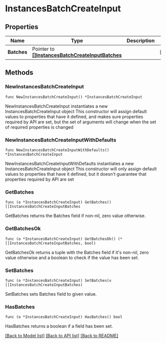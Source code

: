 # InstancesBatchCreateInput

## Properties

Name | Type | Description | Notes
------------ | ------------- | ------------- | -------------
**Batches** | Pointer to [**[]InstancesBatchCreateInputBatches**](InstancesBatchCreateInputBatches.md) |  | [optional] 

## Methods

### NewInstancesBatchCreateInput

`func NewInstancesBatchCreateInput() *InstancesBatchCreateInput`

NewInstancesBatchCreateInput instantiates a new InstancesBatchCreateInput object
This constructor will assign default values to properties that have it defined,
and makes sure properties required by API are set, but the set of arguments
will change when the set of required properties is changed

### NewInstancesBatchCreateInputWithDefaults

`func NewInstancesBatchCreateInputWithDefaults() *InstancesBatchCreateInput`

NewInstancesBatchCreateInputWithDefaults instantiates a new InstancesBatchCreateInput object
This constructor will only assign default values to properties that have it defined,
but it doesn't guarantee that properties required by API are set

### GetBatches

`func (o *InstancesBatchCreateInput) GetBatches() []InstancesBatchCreateInputBatches`

GetBatches returns the Batches field if non-nil, zero value otherwise.

### GetBatchesOk

`func (o *InstancesBatchCreateInput) GetBatchesOk() (*[]InstancesBatchCreateInputBatches, bool)`

GetBatchesOk returns a tuple with the Batches field if it's non-nil, zero value otherwise
and a boolean to check if the value has been set.

### SetBatches

`func (o *InstancesBatchCreateInput) SetBatches(v []InstancesBatchCreateInputBatches)`

SetBatches sets Batches field to given value.

### HasBatches

`func (o *InstancesBatchCreateInput) HasBatches() bool`

HasBatches returns a boolean if a field has been set.


[[Back to Model list]](../README.md#documentation-for-models) [[Back to API list]](../README.md#documentation-for-api-endpoints) [[Back to README]](../README.md)


